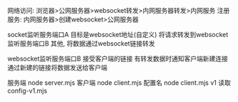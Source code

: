 网络访问: 浏览器>公网服务器>websocket转发>内网服务器转发>内网服务
注册服务: 内网服务器>创建websocket>公网服务器

socket监听服务端口A
    目标是websocket地址(自定义)
        将请求转发到websocket监听服务端口B
    其他, 将数据通过websocket链接转发

websocket监听服务端口B
    接受客户端的链接
    有转发数据时通知客户端新建连接
    通过新建的链接将数据发送给客户端

服务端 node server.mjs
客户端 node client.mjs 配置名
    node client.mjs v1 读取 config-v1.mjs